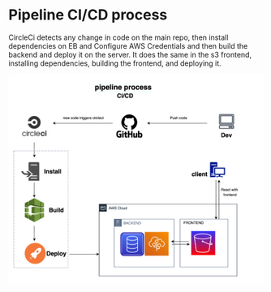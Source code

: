 # Pipeline CI/CD process
CircleCi detects any change in code on the main repo, then install dependencies on EB and Configure AWS Credentials and then build the backend and deploy it on the server.
It does the same in the s3 frontend, installing dependencies, building the frontend, and deploying it.

![digram](pipelineProcess.png)
